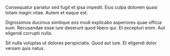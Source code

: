 Consequatur pariatur sed fugit et ipsa impedit. Eius culpa dolorem quasi totam magni vitae. Autem et eaque est.
 Dignissimos ducimus similique eos modi explicabo asperiores quae officia eum. Recusandae esse iure deserunt quod libero qui. Et excepturi enim. Aut eligendi corrupti nulla.
 Sit nulla voluptas ut dolores perspiciatis. Quod aut iure. Et eligendi dolor veniam quis natus.